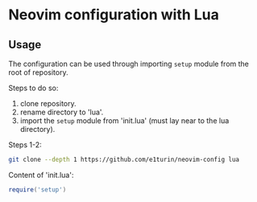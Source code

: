 # Neovim configuration with Lua

## Usage

The configuration can be used through importing `setup` module from the root of repository.

Steps to do so:
1. clone repository.
2. rename directory to 'lua'.
3. import the `setup` module from 'init.lua' (must lay near to the lua directory).

Steps 1-2:
```bash
git clone --depth 1 https://github.com/e1turin/neovim-config lua
```

Content of 'init.lua':
```lua
require('setup')
```
